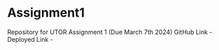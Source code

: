 # Assignment1
Repository for UTOR Assignment 1 (Due March 7th 2024)
GitHub Link - 
Deployed Link - 
